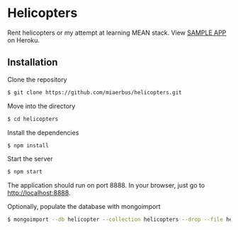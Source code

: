 # Helicopters
Rent helicopters or my attempt at learning MEAN stack. View [SAMPLE APP](https://secret-brook-41447.herokuapp.com/) on Heroku.

## Installation

Clone the repository
```bash
$ git clone https://github.com/miaerbus/helicopters.git
```

Move into the directory
```bash
$ cd helicopters
```

Install the dependencies
```bash
$ npm install
```

Start the server
```bash
$ npm start
```
The application should run on port 8888. In your browser, just go to [http://localhost:8888](http://localhost:8888).

Optionally, populate the database with mongoimport
```bash
$ mongoimport --db helicopter --collection helicopters --drop --file helicopters.js
```
